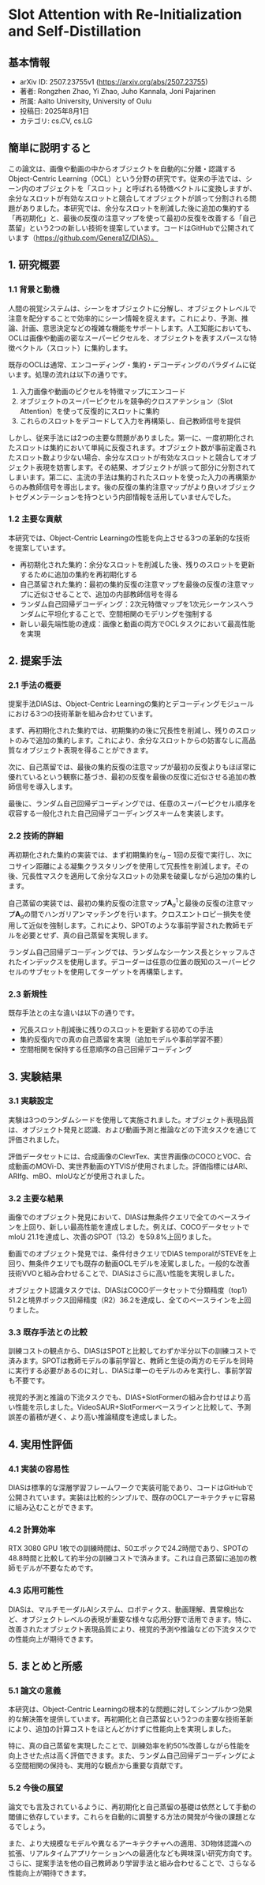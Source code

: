 # Slot Attention with Re-Initialization and Self-Distillation

## 基本情報
- arXiv ID: 2507.23755v1 (https://arxiv.org/abs/2507.23755)
- 著者: Rongzhen Zhao, Yi Zhao, Juho Kannala, Joni Pajarinen
- 所属: Aalto University, University of Oulu
- 投稿日: 2025年8月1日
- カテゴリ: cs.CV, cs.LG

## 簡単に説明すると
この論文は、画像や動画の中からオブジェクトを自動的に分離・認識するObject-Centric Learning（OCL）という分野の研究です。従来の手法では、シーン内のオブジェクトを「スロット」と呼ばれる特徴ベクトルに変換しますが、余分なスロットが有効なスロットと競合してオブジェクトが誤って分割される問題がありました。本研究では、余分なスロットを削減した後に追加の集約する「再初期化」と、最後の反復の注意マップを使って最初の反復を改善する「自己蒸留」という2つの新しい技術を提案しています。コードはGitHubで公開されています（https://github.com/Genera1Z/DIAS）。

## 1. 研究概要
### 1.1 背景と動機
人間の視覚システムは、シーンをオブジェクトに分解し、オブジェクトレベルで注意を配分することで効率的にシーン情報を捉えます。これにより、予測、推論、計画、意思決定などの複雑な機能をサポートします。人工知能においても、OCLは画像や動画の密なスーパーピクセルを、オブジェクトを表すスパースな特徴ベクトル（スロット）に集約します。

既存のOCLは通常、エンコーディング・集約・デコーディングのパラダイムに従います。処理の流れは以下の通りです。

1. 入力画像や動画のピクセルを特徴マップにエンコード
2. オブジェクトのスーパーピクセルを競争的クロスアテンション（Slot Attention）を使って反復的にスロットに集約
3. これらのスロットをデコードして入力を再構築し、自己教師信号を提供

しかし、従来手法には2つの主要な問題がありました。第一に、一度初期化されたスロットは集約において単純に反復されます。オブジェクト数が事前定義されたスロット数より少ない場合、余分なスロットが有効なスロットと競合してオブジェクト表現を妨害します。その結果、オブジェクトが誤って部分に分割されてしまいます。第二に、主流の手法は集約されたスロットを使った入力の再構築からのみ教師信号を導出します。後の反復の集約注意マップがより良いオブジェクトセグメンテーションを持つという内部情報を活用していませんでした。

### 1.2 主要な貢献
本研究では、Object-Centric Learningの性能を向上させる3つの革新的な技術を提案しています。
- 再初期化された集約：余分なスロットを削減した後、残りのスロットを更新するために追加の集約を再初期化する
- 自己蒸留された集約：最初の集約反復の注意マップを最後の反復の注意マップに近似させることで、追加の内部教師信号を得る
- ランダム自己回帰デコーディング：2次元特徴マップを1次元シーケンスへランダムに平坦化することで、空間相関のモデリングを強制する
- 新しい最先端性能の達成：画像と動画の両方でOCLタスクにおいて最高性能を実現

## 2. 提案手法
### 2.1 手法の概要
提案手法DIASは、Object-Centric Learningの集約とデコーディングモジュールにおける3つの技術革新を組み合わせています。

まず、再初期化された集約では、初期集約の後に冗長性を削減し、残りのスロットのみで追加の集約します。これにより、余分なスロットからの妨害なしに高品質なオブジェクト表現を得ることができます。

次に、自己蒸留では、最後の集約反復の注意マップが最初の反復よりもほぼ常に優れているという観察に基づき、最初の反復を最後の反復に近似させる追加の教師信号を導入します。

最後に、ランダム自己回帰デコーディングでは、任意のスーパーピクセル順序を収容する一般化された自己回帰デコーディングスキームを実装します。

### 2.2 技術的詳細
再初期化された集約の実装では、まず初期集約を$i_a-1$回の反復で実行し、次にコサイン距離による凝集クラスタリングを使用して冗長性を削減します。その後、冗長性マスクを適用して余分なスロットの効果を破棄しながら追加の集約します。

自己蒸留の実装では、最初の集約反復の注意マップ$\mathbf{A}_a^1$と最後の反復の注意マップ$\mathbf{A}_a$の間でハンガリアンマッチングを行います。クロスエントロピー損失を使用して近似を強制します。これにより、SPOTのような事前学習された教師モデルを必要とせず、真の自己蒸留を実現します。

ランダム自己回帰デコーディングでは、ランダムなシーケンス長とシャッフルされたインデックスを使用します。デコーダーは任意の位置の既知のスーパーピクセルのサブセットを使用してターゲットを再構築します。

### 2.3 新規性
既存手法との主な違いは以下の通りです。
- 冗長スロット削減後に残りのスロットを更新する初めての手法
- 集約反復内での真の自己蒸留を実現（追加モデルや事前学習不要）
- 空間相関を保持する任意順序の自己回帰デコーディング

## 3. 実験結果
### 3.1 実験設定
実験は3つのランダムシードを使用して実施されました。オブジェクト表現品質は、オブジェクト発見と認識、および動画予測と推論などの下流タスクを通じて評価されました。

評価データセットには、合成画像のClevrTex、実世界画像のCOCOとVOC、合成動画のMOVi-D、実世界動画のYTVISが使用されました。評価指標にはARI、ARIfg、mBO、mIoUなどが使用されました。

### 3.2 主要な結果
画像でのオブジェクト発見において、DIASは無条件クエリで全てのベースラインを上回り、新しい最高性能を達成しました。例えば、COCOデータセットでmIoU 21.1を達成し、次善のSPOT（13.2）を59.8%上回りました。

動画でのオブジェクト発見では、条件付きクエリでDIAS temporalがSTEVEを上回り、無条件クエリでも既存の動画OCLモデルを凌駕しました。一般的な改善技術VVOと組み合わせることで、DIASはさらに高い性能を実現しました。

オブジェクト認識タスクでは、DIASはCOCOデータセットで分類精度（top1）51.2と境界ボックス回帰精度（R2）36.2を達成し、全てのベースラインを上回りました。

### 3.3 既存手法との比較
訓練コストの観点から、DIASはSPOTと比較してわずか半分以下の訓練コストで済みます。SPOTは教師モデルの事前学習と、教師と生徒の両方のモデルを同時に実行する必要があるのに対し、DIASは単一のモデルのみを実行し、事前学習も不要です。

視覚的予測と推論の下流タスクでも、DIAS+SlotFormerの組み合わせはより高い性能を示しました。VideoSAUR+SlotFormerベースラインと比較して、予測誤差の蓄積が遅く、より高い推論精度を達成しました。

## 4. 実用性評価
### 4.1 実装の容易性
DIASは標準的な深層学習フレームワークで実装可能であり、コードはGitHubで公開されています。実装は比較的シンプルで、既存のOCLアーキテクチャに容易に組み込むことができます。

### 4.2 計算効率
RTX 3080 GPU 1枚での訓練時間は、50エポックで24.2時間であり、SPOTの48.8時間と比較して約半分の訓練コストで済みます。これは自己蒸留に追加の教師モデルが不要なためです。

### 4.3 応用可能性
DIASは、マルチモーダルAIシステム、ロボティクス、動画理解、異常検出など、オブジェクトレベルの表現が重要な様々な応用分野で活用できます。特に、改善されたオブジェクト表現品質により、視覚的予測や推論などの下流タスクでの性能向上が期待できます。

## 5. まとめと所感
### 5.1 論文の意義
本研究は、Object-Centric Learningの根本的な問題に対してシンプルかつ効果的な解決策を提供しています。再初期化と自己蒸留という2つの主要な技術革新により、追加の計算コストをほとんどかけずに性能向上を実現しました。

特に、真の自己蒸留を実現したことで、訓練効率を約50%改善しながら性能を向上させた点は高く評価できます。また、ランダム自己回帰デコーディングによる空間相関の保持も、実用的な観点から重要な貢献です。

### 5.2 今後の展望
論文でも言及されているように、再初期化と自己蒸留の基礎は依然として手動の閾値に依存しています。これらを自動的に調整する方法の開発が今後の課題となるでしょう。

また、より大規模なモデルや異なるアーキテクチャへの適用、3D物体認識への拡張、リアルタイムアプリケーションへの最適化なども興味深い研究方向です。さらに、提案手法を他の自己教師あり学習手法と組み合わせることで、さらなる性能向上が期待できます。